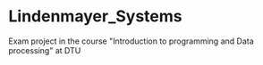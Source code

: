 # Lindenmayer_Systems
Exam project in the course "Introduction to programming and Data processing" at DTU
